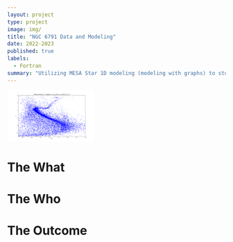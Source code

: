 ```yaml
---
layout: project
type: project
image: img/
title: "NGC 6791 Data and Modeling"
date: 2022-2023
published: true
labels:
  - Fortran
summary: "Utilizing MESA Star 1D modeling (modeling with graphs) to study NGC 6791"
---
```


<div class="text-center p-4">
  <img width="200px" src="../img/graph.png" class="img-thumbnail" >
</div>

# The What


# The Who

# The Outcome

